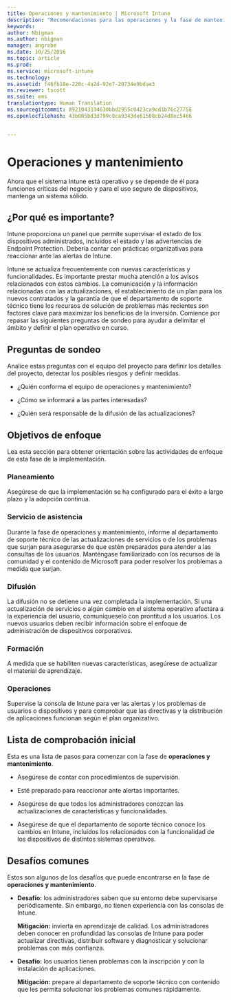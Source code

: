 ```yaml
---
title: Operaciones y mantenimiento | Microsoft Intune
description: "Recomendaciones para las operaciones y la fase de mantenimiento de una implementación de Intune."
keywords: 
author: Nbigman
ms.author: nbigman
manager: angrobe
ms.date: 10/25/2016
ms.topic: article
ms.prod: 
ms.service: microsoft-intune
ms.technology: 
ms.assetid: f46fb18e-228c-4a2d-92e7-20734e9bdae3
ms.reviewer: tscott
ms.suite: ems
translationtype: Human Translation
ms.sourcegitcommit: 8921043334630bbd2955c0423ca9cd1b76c27758
ms.openlocfilehash: 43b085bd3d799c8ca9343de61508cb24d8ec5466


---
```


# Operaciones y mantenimiento
Ahora que el sistema Intune está operativo y se depende de él para funciones críticas del negocio y para el uso seguro de dispositivos, mantenga un sistema sólido.

## ¿Por qué es importante?
Intune proporciona un panel que permite supervisar el estado de los dispositivos administrados, incluidos el estado y las advertencias de Endpoint Protection. Debería contar con prácticas organizativas para reaccionar ante las alertas de Intune.

Intune se actualiza frecuentemente con nuevas características y funcionalidades. Es importante prestar mucha atención a los avisos relacionados con estos cambios.
La comunicación y la información relacionadas con las actualizaciones, el establecimiento de un plan para los nuevos contratados y la garantía de que el departamento de soporte técnico tiene los recursos de solución de problemas más recientes son factores clave para maximizar los beneficios de la inversión.
Comience por repasar las siguientes preguntas de sondeo para ayudar a delimitar el ámbito y definir el plan operativo en curso.

## Preguntas de sondeo
Analice estas preguntas con el equipo del proyecto para definir los detalles del proyecto, detectar los posibles riesgos y definir medidas.

-   ¿Quién conforma el equipo de operaciones y mantenimiento?

-   ¿Cómo se informará a las partes interesadas?

-   ¿Quién será responsable de la difusión de las actualizaciones?

## Objetivos de enfoque
Lea esta sección para obtener orientación sobre las actividades de enfoque de esta fase de la implementación.

### Planeamiento
Asegúrese de que la implementación se ha configurado para el éxito a largo plazo y la adopción continua.

### Servicio de asistencia
Durante la fase de operaciones y mantenimiento, informe al departamento de soporte técnico de las actualizaciones de servicios o de los problemas que surjan para asegurarse de que estén preparados para atender a las consultas de los usuarios. Manténgase familiarizado con los recursos de la comunidad y el contenido de Microsoft para poder resolver los problemas a medida que surjan.

### Difusión
La difusión no se detiene una vez completada la implementación. Si una actualización de servicios o algún cambio en el sistema operativo afectara a la experiencia del usuario, comuníqueselo con prontitud a los usuarios. Los nuevos usuarios deben recibir información sobre el enfoque de administración de dispositivos corporativos.

### Formación
A medida que se habiliten nuevas características, asegúrese de actualizar el material de aprendizaje.

### Operaciones
Supervise la consola de Intune para ver las alertas y los problemas de usuarios o dispositivos y para comprobar que las directivas y la distribución de aplicaciones funcionan según el plan organizativo.

## Lista de comprobación inicial
Esta es una lista de pasos para comenzar con la fase de **operaciones y mantenimiento**.

-   Asegúrese de contar con procedimientos de supervisión.

-   Esté preparado para reaccionar ante alertas importantes.

-   Asegúrese de que todos los administradores conozcan las actualizaciones de características y funcionalidades.

-   Asegúrese de que el departamento de soporte técnico conoce los cambios en Intune, incluidos los relacionados con la funcionalidad de los dispositivos de distintos sistemas operativos.

## Desafíos comunes
Estos son algunos de los desafíos que puede encontrarse en la fase de **operaciones y mantenimiento**.

-   **Desafío:** los administradores saben que su entorno debe supervisarse periódicamente. Sin embargo, no tienen experiencia con las consolas de Intune.

    **Mitigación:** invierta en aprendizaje de calidad. Los administradores deben conocer en profundidad las consolas de Intune para poder actualizar directivas, distribuir software y diagnosticar y solucionar problemas con más confianza.

-   **Desafío:** los usuarios tienen problemas con la inscripción y con la instalación de aplicaciones.

    **Mitigación:** prepare al departamento de soporte técnico con contenido que les permita solucionar los problemas comunes rápidamente.



<!--HONumber=Oct16_HO4-->



